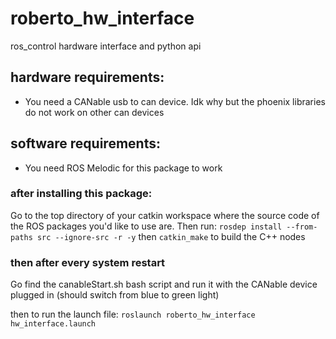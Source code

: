# roberto_hw_interface
ros_control hardware interface and python api 

## hardware requirements:
- You need a CANable usb to can device. Idk why but the phoenix libraries do not work on other can devices

## software requirements:
- You need ROS Melodic for this package to work

### after installing this package:
Go to the top directory of your catkin workspace where the source code of the ROS packages you'd like to use are. Then run:
```rosdep install --from-paths src --ignore-src -r -y``` then ```catkin_make``` to build the C++ nodes

### then after every system restart
Go find the canableStart.sh bash script and run it with the CANable device plugged in (should switch from blue to green light)

then to run the launch file:
```roslaunch roberto_hw_interface hw_interface.launch```
